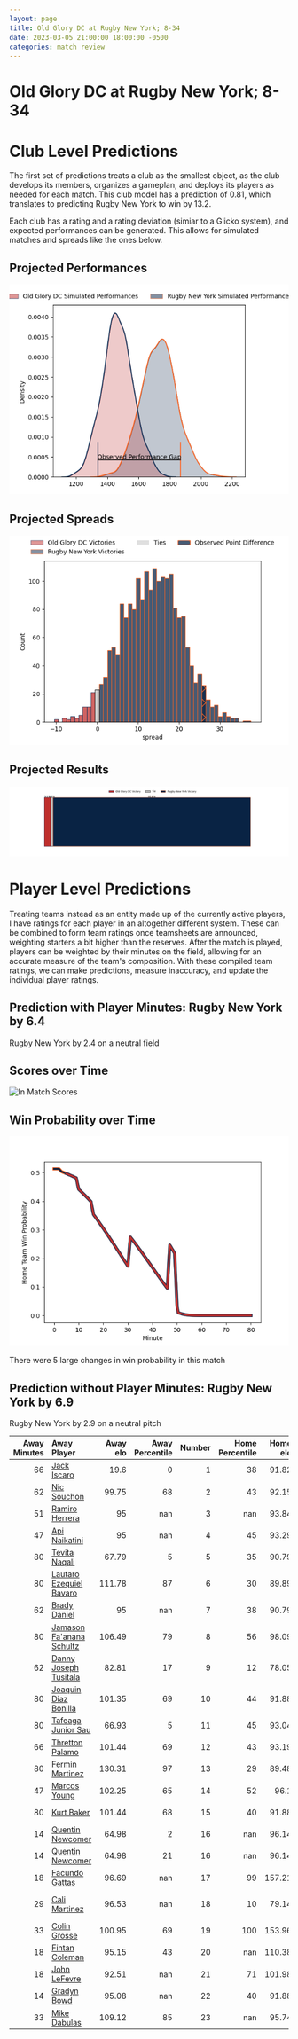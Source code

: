 ```yaml
---  
layout: page  
title: Old Glory DC at Rugby New York; 8-34  
date: 2023-03-05 21:00:00 18:00:00 -0500  
categories: match review  
---
```

# Old Glory DC at Rugby New York; 8-34

# Club Level Predictions


The first set of predictions treats a club as the smallest object, as the club develops its members, organizes a gameplan, and deploys its players as needed for each match. This club model has a prediction of 0.81, which translates to predicting Rugby New York to win by 13.2.

Each club has a rating and a rating deviation (simiar to a Glicko system), and expected performances can be generated. This allows for simulated matches and spreads like the ones below.
## Projected Performances


![Projected Performances](plots/performances_2023-03-05-RugbyNewYork-OldGloryDC.png)
## Projected Spreads


![Projected Spreads](plots/spreads_2023-03-05-RugbyNewYork-OldGloryDC.png)
## Projected Results


![Projected Results](plots/resultbar_2023-03-05-RugbyNewYork-OldGloryDC.png)
# Player Level Predictions


Treating teams instead as an entity made up of the currently active players, I have ratings for each player in an altogether different system. These can be combined to form team ratings once teamsheets are announced, weighting starters a bit higher than the reserves. After the match is played, players can be weighted by their minutes on the field, allowing for an accurate measure of the team's composition. With these compiled team ratings, we can make predictions, measure inaccuracy, and update the individual player ratings.
## Prediction with Player Minutes: Rugby New York by 6.4


Rugby New York by 2.4 on a neutral field
## Scores over Time


![In Match Scores](plots/recap_scores_2023-03-05-RugbyNewYork-OldGloryDC.png)
## Win Probability over Time


![In Match Predictions](plots/recap_prob_2023-03-05-RugbyNewYork-OldGloryDC.png)

There were 5 large changes in win probability in this match
## Prediction without Player Minutes: Rugby New York by 6.9


Rugby New York by 2.9 on a neutral pitch



|   Away Minutes | Away Player                                                                    |   Away elo |   Away Percentile |   Number |   Home Percentile |   Home elo | Home Player                                                                |   Home Minutes |
|---------------:|:-------------------------------------------------------------------------------|-----------:|------------------:|---------:|------------------:|-----------:|:---------------------------------------------------------------------------|---------------:|
|             66 | [Jack Iscaro](..//playerfiles//JackIscaro_cleaned.md)                          |      19.6  |                 0 |        1 |                38 |      91.82 | [Chance Wenglewski](..//playerfiles//ChanceWenglewski_cleaned.md)          |             59 |
|             62 | [Nic Souchon](..//playerfiles//NicSouchon_cleaned.md)                          |      99.75 |                68 |        2 |                43 |      92.15 | [Dylan Fawsitt](..//playerfiles//DylanFawsitt_cleaned.md)                  |             59 |
|             51 | [Ramiro Herrera](..//playerfiles//RamiroHerrera_cleaned.md)                    |      95    |               nan |        3 |               nan |      93.84 | [Sam Davies](..//playerfiles//SamDavies_cleaned.md)                        |             62 |
|             47 | [Api Naikatini](..//playerfiles//ApiNaikatini_cleaned.md)                      |      95    |               nan |        4 |                45 |      93.29 | [Nate Brakeley](..//playerfiles//NateBrakeley_cleaned.md)                  |             80 |
|             80 | [Tevita Naqali](..//playerfiles//TevitaNaqali_cleaned.md)                      |      67.79 |                 5 |        5 |                35 |      90.79 | [Hamish Dalzell](..//playerfiles//HamishDalzell_cleaned.md)                |             62 |
|             80 | [Lautaro Ezequiel Bavaro](..//playerfiles//LautaroEzequielBavaro_cleaned.md)   |     111.78 |                87 |        6 |                30 |      89.89 | [Brad Tucker](..//playerfiles//BradTucker_cleaned.md)                      |             59 |
|             62 | [Brady Daniel](..//playerfiles//BradyDaniel_cleaned.md)                        |      95    |               nan |        7 |                38 |      90.79 | [Brendon O'Connor](..//playerfiles//BrendonO'Connor_cleaned.md)            |             80 |
|             80 | [Jamason Fa'anana Schultz](..//playerfiles//JamasonFa'ananaSchultz_cleaned.md) |     106.49 |                79 |        8 |                56 |      98.09 | [Kara Pryor](..//playerfiles//KaraPryor_cleaned.md)                        |             80 |
|             62 | [Danny Joseph Tusitala](..//playerfiles//DannyJosephTusitala_cleaned.md)       |      82.81 |                17 |        9 |                12 |      78.05 | [Connor Buckley](..//playerfiles//ConnorBuckley_cleaned.md)                |             62 |
|             80 | [Joaquin Diaz Bonilla](..//playerfiles//JoaquinDiazBonilla_cleaned.md)         |     101.35 |                69 |       10 |                44 |      91.88 | [Jack Heighton](..//playerfiles//JackHeighton_cleaned.md)                  |             66 |
|             80 | [Tafeaga Junior Sau](..//playerfiles//TafeagaJuniorSau_cleaned.md)             |      66.93 |                 5 |       11 |                45 |      93.04 | [Teofilo Ed Fidow](..//playerfiles//TeofiloEdFidow_cleaned.md)             |             80 |
|             66 | [Thretton Palamo](..//playerfiles//ThrettonPalamo_cleaned.md)                  |     101.44 |                69 |       12 |                43 |      93.19 | [Jason Emery](..//playerfiles//JasonEmery_cleaned.md)                      |             62 |
|             80 | [Fermin Martinez](..//playerfiles//FerminMartinez_cleaned.md)                  |     130.31 |                97 |       13 |                29 |      89.48 | [Teihorangi Walden](..//playerfiles//TeihorangiWalden_cleaned.md)          |             80 |
|             47 | [Marcos Young](..//playerfiles//MarcosYoung_cleaned.md)                        |     102.25 |                65 |       14 |                52 |      96.1  | [Fa'asiu Fuatai](..//playerfiles//Fa'asiuFuatai_cleaned.md)                |             80 |
|             80 | [Kurt Baker](..//playerfiles//KurtBaker_cleaned.md)                            |     101.44 |                68 |       15 |                40 |      91.88 | [Andrew Coe](..//playerfiles//AndrewCoe_cleaned.md)                        |             80 |
|             14 | [Quentin Newcomer](..//playerfiles//QuentinNewcomer_cleaned.md)                |      64.98 |                 2 |       16 |               nan |      96.14 | [Tevita Langi](..//playerfiles//TevitaLangi_cleaned.md)                    |             21 |
|             14 | [Quentin Newcomer](..//playerfiles//QuentinNewcomer_cleaned.md)                |      64.98 |                21 |       16 |               nan |      96.14 | [Tevita Langi](..//playerfiles//TevitaLangi_cleaned.md)                    |             21 |
|             18 | [Facundo Gattas](..//playerfiles//FacundoGattas_cleaned.md)                    |      96.69 |               nan |       17 |                99 |     157.21 | [Kaleb Geiger](..//playerfiles//KalebGeiger_cleaned.md)                    |             21 |
|             29 | [Cali Martinez](..//playerfiles//CaliMartinez_cleaned.md)                      |      96.53 |               nan |       18 |                10 |      79.14 | [Luis Enrique Quinteros](..//playerfiles//LuisEnriqueQuinteros_cleaned.md) |             18 |
|             33 | [Colin Grosse](..//playerfiles//ColinGrosse_cleaned.md)                        |     100.95 |                69 |       19 |               100 |     153.96 | [Charlie Hewitt](..//playerfiles//CharlieHewitt_cleaned.md)                |             18 |
|             18 | [Fintan Coleman](..//playerfiles//FintanColeman_cleaned.md)                    |      95.15 |                43 |       20 |               nan |     110.38 | [Pago Haini](..//playerfiles//PagoHaini_cleaned.md)                        |             21 |
|             18 | [John LeFevre](..//playerfiles//JohnLeFevre_cleaned.md)                        |      92.51 |               nan |       21 |                71 |     101.98 | [Eamonn Matthews](..//playerfiles//EamonnMatthews_cleaned.md)              |             18 |
|             14 | [Gradyn Bowd](..//playerfiles//GradynBowd_cleaned.md)                          |      95.08 |               nan |       22 |                40 |      91.88 | [Samuel Windsor](..//playerfiles//SamuelWindsor_cleaned.md)                |             14 |
|             33 | [Mike Dabulas](..//playerfiles//MikeDabulas_cleaned.md)                        |     109.12 |                85 |       23 |               nan |      95.74 | [John Powers](..//playerfiles//JohnPowers_cleaned.md)                      |             18 |

